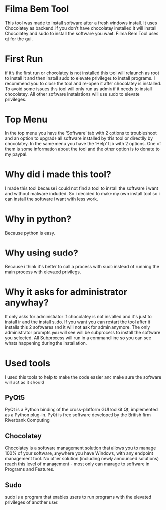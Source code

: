 # Filma Bem Tool
This tool was made to install software after a fresh windows install. It uses Chocolatey as backend. if you don’t have chocolatey installed it will install Chocolatey and sudo to install the software you want. Filma Bem Tool uses qt for the gui.

# First Run
if it’s the first run or chocolatey is not installed this tool will relaunch as root to install it and then install sudo to elevate privileges to install programs. I recommend you to close the tool and re-open it after chocolatey is installed. To avoid some issues this tool will only run as admin if it needs to install chocolatey. All other software instalations will use sudo to elevate privileges.

# Top Menu
In the top menu you have the ‘Software’ tab with 2 options to troubleshoot and an option to upgrade all software installed by this tool or directlly by chocolatey. In the same menu you have the ‘Help’ tab with 2 options. One of them is some information about the tool and the other option is to donate to my paypal.

# Why did i made this tool?
I made this tool because i could not find a tool to install the software i want and without malware included. So i decided to make my own install tool so i can install the software i want with less work.

# Why in python?
Because python is easy.

# Why using sudo?
Because i think it's better to call a process with sudo instead of running the main process with elevated privilegs.

# Why it asks for administrator anywhay?
It only asks for administrator if chocolatey is not installed and it's just to install ir and the install sudo. If you want you can restart the tool after it installs this 2 softwares and it will not ask for admin anymore. The only administrator prompts you will see will be subprocess to install the software you selected. All Subprocess will run in a command line so you can see whats happening during the installation.

# Used tools
I used this tools to help to make the code easier and make sure the software will act as it should

## PyQt5
PyQt is a Python binding of the cross-platform GUI toolkit Qt, implemented as a Python plug-in. PyQt is free software developed by the British firm Riverbank Computing

## Chocolatey
Chocolatey is a software management solution that allows you to manage 100% of your software, anywhere you have Windows, with any endpoint management tool. No other solution (including newly announced solutions) reach this level of management - most only can manage to software in Programs and Features.

## Sudo
sudo is a program that enables users to run programs with the elevated privileges of another user.